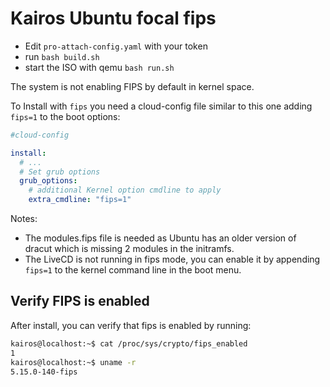 # Kairos Ubuntu focal fips

- Edit `pro-attach-config.yaml` with your token
- run `bash build.sh`
- start the ISO with qemu `bash run.sh`

The system is not enabling FIPS by default in kernel space. 

To Install with `fips` you need a cloud-config file similar to this one adding `fips=1` to the boot options:

```yaml
#cloud-config

install:
  # ...
  # Set grub options
  grub_options:
    # additional Kernel option cmdline to apply
    extra_cmdline: "fips=1"
```

Notes:
- The modules.fips file is needed as Ubuntu has an older version of dracut which is missing 2 modules in the initramfs.
- The LiveCD is not running in fips mode, you can enable it by appending `fips=1` to the kernel command line in the boot menu.

## Verify FIPS is enabled

After install, you can verify that fips is enabled by running:

```bash
kairos@localhost:~$ cat /proc/sys/crypto/fips_enabled
1
kairos@localhost:~$ uname -r
5.15.0-140-fips
```
